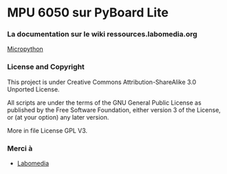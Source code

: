 # MPU 6050 sur PyBoard Lite




### La documentation sur le wiki ressources.labomedia.org

[Micropython](https://ressources.labomedia.org/micropython)

### License and Copyright

This project is under Creative Commons Attribution-ShareAlike 3.0 Unported License.

All scripts are under the terms of the GNU General Public License as published
by the Free Software Foundation, either version 3 of the License,
or (at your option) any later version.

More in file License GPL V3.


### Merci à

* [Labomedia](https://labomedia.org/)
